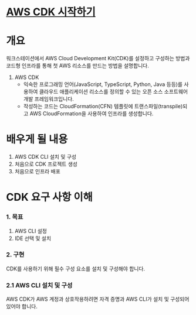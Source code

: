 # [AWS CDK 시작하기](https://aws.amazon.com/ko/getting-started/guides/setup-cdk/)

# 개요

워크스테이션에서 AWS Cloud Development Kit(CDK)를 설정하고 구성하는 방법과 코드형 인프라를 통해 첫 AWS 리소스를 만드는 방법을 설명합니다.

1. AWS CDK
   - 익숙한 프로그래밍 언어(JavaScript, TypeScript, Python, Java 등등)를 사용하여 클라우드 애플리케이션 리소스를 정의할 수 있는 오픈 소스 소프트웨어 개발 프레임워크입니다.
   - 작성하는 코드는 CloudFormation(CFN) 템플릿에 트랜스파일(transpile)되고 AWS CloudFormation을 사용하여 인프라를 생성합니다.

# 배우게 될 내용

1. AWS CDK CLI 설치 및 구성
2. 처음으로 CDK 프로젝트 생성
3. 처음으로 인프라 배포

# CDK 요구 사항 이해

### 1. 목표

1. AWS CLI 설정
2. IDE 선택 및 설치

### 2. 구현

CDK를 사용하기 위해 필수 구성 요소를 설치 및 구성해야 합니다.

### 2.1 AWS CLI 설치 및 구성

AWS CDK가 AWS 계정과 상호작용하려면 자격 증명과 AWS CLI가 설치 및 구성되어 있어야 합니다.
